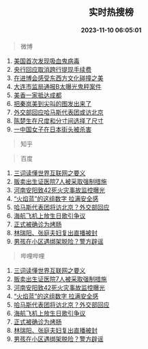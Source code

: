 <div align="center"><h2>实时热搜榜</h2><h4>2023-11-10 06:05:01</h4></div>

> 微博  

1. [美国首次发现吸血鬼病毒](https://s.weibo.com/weibo?q=%23%E7%BE%8E%E5%9B%BD%E9%A6%96%E6%AC%A1%E5%8F%91%E7%8E%B0%E5%90%B8%E8%A1%80%E9%AC%BC%E7%97%85%E6%AF%92%23&t=31&band_rank=1&Refer=top)<br />
2. [央行回应取消跨行提现手续费](https://s.weibo.com/weibo?q=%23%E5%A4%AE%E8%A1%8C%E5%9B%9E%E5%BA%94%E5%8F%96%E6%B6%88%E8%B7%A8%E8%A1%8C%E6%8F%90%E7%8E%B0%E6%89%8B%E7%BB%AD%E8%B4%B9%23&t=31&band_rank=2&Refer=top)<br />
3. [在进博会感受东西方文化碰撞之美](https://s.weibo.com/weibo?q=%23%E5%9C%A8%E8%BF%9B%E5%8D%9A%E4%BC%9A%E6%84%9F%E5%8F%97%E4%B8%9C%E8%A5%BF%E6%96%B9%E6%96%87%E5%8C%96%E7%A2%B0%E6%92%9E%E4%B9%8B%E7%BE%8E%23&t=31&band_rank=3&Refer=top)<br />
4. [大连市监局通报B太曝光鬼秤案件](https://s.weibo.com/weibo?q=%23%E5%A4%A7%E8%BF%9E%E5%B8%82%E7%9B%91%E5%B1%80%E9%80%9A%E6%8A%A5B%E5%A4%AA%E6%9B%9D%E5%85%89%E9%AC%BC%E7%A7%A4%E6%A1%88%E4%BB%B6%23&t=31&band_rank=4&Refer=top)<br />
5. [美香一家抵达成都](https://s.weibo.com/weibo?q=%23%E7%BE%8E%E9%A6%99%E4%B8%80%E5%AE%B6%E6%8A%B5%E8%BE%BE%E6%88%90%E9%83%BD%23&t=31&band_rank=5&Refer=top)<br />
6. [把秦岚美到尖叫的图发出来了](https://s.weibo.com/weibo?q=%23%E6%8A%8A%E7%A7%A6%E5%B2%9A%E7%BE%8E%E5%88%B0%E5%B0%96%E5%8F%AB%E7%9A%84%E5%9B%BE%E5%8F%91%E5%87%BA%E6%9D%A5%E4%BA%86%23&t=31&band_rank=6&Refer=top)<br />
7. [外交部回应哈马斯代表团或访北京](https://s.weibo.com/weibo?q=%23%E5%A4%96%E4%BA%A4%E9%83%A8%E5%9B%9E%E5%BA%94%E5%93%88%E9%A9%AC%E6%96%AF%E4%BB%A3%E8%A1%A8%E5%9B%A2%E6%88%96%E8%AE%BF%E5%8C%97%E4%BA%AC%23&t=31&band_rank=7&Refer=top)<br />
8. [陈楚生在尺度和分寸间选择了尺寸](https://s.weibo.com/weibo?q=%23%E9%99%88%E6%A5%9A%E7%94%9F%E5%9C%A8%E5%B0%BA%E5%BA%A6%E5%92%8C%E5%88%86%E5%AF%B8%E9%97%B4%E9%80%89%E6%8B%A9%E4%BA%86%E5%B0%BA%E5%AF%B8%23&t=31&band_rank=8&Refer=top)<br />
9. [一中国女子在日本街头被杀害](https://s.weibo.com/weibo?q=%23%E4%B8%80%E4%B8%AD%E5%9B%BD%E5%A5%B3%E5%AD%90%E5%9C%A8%E6%97%A5%E6%9C%AC%E8%A1%97%E5%A4%B4%E8%A2%AB%E6%9D%80%E5%AE%B3%23&t=31&band_rank=9&Refer=top)<br />

> 知乎  


> 百度  

1. [三词读懂世界互联网之要义](https://www.baidu.com/s?wd=%E4%B8%89%E8%AF%8D%E8%AF%BB%E6%87%82%E4%B8%96%E7%95%8C%E4%BA%92%E8%81%94%E7%BD%91%E4%B9%8B%E8%A6%81%E4%B9%89&sa=fyb_news&rsv_dl=fyb_news)<br />
2. [贩卖出生证医院7人被采取强制措施](https://www.baidu.com/s?wd=%E8%B4%A9%E5%8D%96%E5%87%BA%E7%94%9F%E8%AF%81%E5%8C%BB%E9%99%A27%E4%BA%BA%E8%A2%AB%E9%87%87%E5%8F%96%E5%BC%BA%E5%88%B6%E6%8E%AA%E6%96%BD&sa=fyb_news&rsv_dl=fyb_news)<br />
3. [河南安阳致42死火灾事故监控曝光](https://www.baidu.com/s?wd=%E6%B2%B3%E5%8D%97%E5%AE%89%E9%98%B3%E8%87%B442%E6%AD%BB%E7%81%AB%E7%81%BE%E4%BA%8B%E6%95%85%E7%9B%91%E6%8E%A7%E6%9B%9D%E5%85%89&sa=fyb_news&rsv_dl=fyb_news)<br />
4. [“火焰蓝”的这组数字 拉满安全感](https://www.baidu.com/s?wd=%E2%80%9C%E7%81%AB%E7%84%B0%E8%93%9D%E2%80%9D%E7%9A%84%E8%BF%99%E7%BB%84%E6%95%B0%E5%AD%97+%E6%8B%89%E6%BB%A1%E5%AE%89%E5%85%A8%E6%84%9F&sa=fyb_news&rsv_dl=fyb_news)<br />
5. [哈马斯代表团将访北京？外交部回应](https://www.baidu.com/s?wd=%E5%93%88%E9%A9%AC%E6%96%AF%E4%BB%A3%E8%A1%A8%E5%9B%A2%E5%B0%86%E8%AE%BF%E5%8C%97%E4%BA%AC%EF%BC%9F%E5%A4%96%E4%BA%A4%E9%83%A8%E5%9B%9E%E5%BA%94&sa=fyb_news&rsv_dl=fyb_news)<br />
6. [海航飞机上放生日歌引争议](https://www.baidu.com/s?wd=%E6%B5%B7%E8%88%AA%E9%A3%9E%E6%9C%BA%E4%B8%8A%E6%94%BE%E7%94%9F%E6%97%A5%E6%AD%8C%E5%BC%95%E4%BA%89%E8%AE%AE&sa=fyb_news&rsv_dl=fyb_news)<br />
7. [正式被确诊为烤肠](https://www.baidu.com/s?wd=%E6%AD%A3%E5%BC%8F%E8%A2%AB%E7%A1%AE%E8%AF%8A%E4%B8%BA%E7%83%A4%E8%82%A0&sa=fyb_news&rsv_dl=fyb_news)<br />
8. [林瑞阳、张庭夫妇复出直播被封](https://www.baidu.com/s?wd=%E6%9E%97%E7%91%9E%E9%98%B3%E3%80%81%E5%BC%A0%E5%BA%AD%E5%A4%AB%E5%A6%87%E5%A4%8D%E5%87%BA%E7%9B%B4%E6%92%AD%E8%A2%AB%E5%B0%81&sa=fyb_news&rsv_dl=fyb_news)<br />
9. [男孩在小区遇绑架脱险？警方辟谣](https://www.baidu.com/s?wd=%E7%94%B7%E5%AD%A9%E5%9C%A8%E5%B0%8F%E5%8C%BA%E9%81%87%E7%BB%91%E6%9E%B6%E8%84%B1%E9%99%A9%EF%BC%9F%E8%AD%A6%E6%96%B9%E8%BE%9F%E8%B0%A3&sa=fyb_news&rsv_dl=fyb_news)<br />

> 哔哩哔哩  

1. [三词读懂世界互联网之要义](https://www.baidu.com/s?wd=%E4%B8%89%E8%AF%8D%E8%AF%BB%E6%87%82%E4%B8%96%E7%95%8C%E4%BA%92%E8%81%94%E7%BD%91%E4%B9%8B%E8%A6%81%E4%B9%89&sa=fyb_news&rsv_dl=fyb_news)<br />
2. [贩卖出生证医院7人被采取强制措施](https://www.baidu.com/s?wd=%E8%B4%A9%E5%8D%96%E5%87%BA%E7%94%9F%E8%AF%81%E5%8C%BB%E9%99%A27%E4%BA%BA%E8%A2%AB%E9%87%87%E5%8F%96%E5%BC%BA%E5%88%B6%E6%8E%AA%E6%96%BD&sa=fyb_news&rsv_dl=fyb_news)<br />
3. [河南安阳致42死火灾事故监控曝光](https://www.baidu.com/s?wd=%E6%B2%B3%E5%8D%97%E5%AE%89%E9%98%B3%E8%87%B442%E6%AD%BB%E7%81%AB%E7%81%BE%E4%BA%8B%E6%95%85%E7%9B%91%E6%8E%A7%E6%9B%9D%E5%85%89&sa=fyb_news&rsv_dl=fyb_news)<br />
4. [“火焰蓝”的这组数字 拉满安全感](https://www.baidu.com/s?wd=%E2%80%9C%E7%81%AB%E7%84%B0%E8%93%9D%E2%80%9D%E7%9A%84%E8%BF%99%E7%BB%84%E6%95%B0%E5%AD%97+%E6%8B%89%E6%BB%A1%E5%AE%89%E5%85%A8%E6%84%9F&sa=fyb_news&rsv_dl=fyb_news)<br />
5. [哈马斯代表团将访北京？外交部回应](https://www.baidu.com/s?wd=%E5%93%88%E9%A9%AC%E6%96%AF%E4%BB%A3%E8%A1%A8%E5%9B%A2%E5%B0%86%E8%AE%BF%E5%8C%97%E4%BA%AC%EF%BC%9F%E5%A4%96%E4%BA%A4%E9%83%A8%E5%9B%9E%E5%BA%94&sa=fyb_news&rsv_dl=fyb_news)<br />
6. [海航飞机上放生日歌引争议](https://www.baidu.com/s?wd=%E6%B5%B7%E8%88%AA%E9%A3%9E%E6%9C%BA%E4%B8%8A%E6%94%BE%E7%94%9F%E6%97%A5%E6%AD%8C%E5%BC%95%E4%BA%89%E8%AE%AE&sa=fyb_news&rsv_dl=fyb_news)<br />
7. [正式被确诊为烤肠](https://www.baidu.com/s?wd=%E6%AD%A3%E5%BC%8F%E8%A2%AB%E7%A1%AE%E8%AF%8A%E4%B8%BA%E7%83%A4%E8%82%A0&sa=fyb_news&rsv_dl=fyb_news)<br />
8. [林瑞阳、张庭夫妇复出直播被封](https://www.baidu.com/s?wd=%E6%9E%97%E7%91%9E%E9%98%B3%E3%80%81%E5%BC%A0%E5%BA%AD%E5%A4%AB%E5%A6%87%E5%A4%8D%E5%87%BA%E7%9B%B4%E6%92%AD%E8%A2%AB%E5%B0%81&sa=fyb_news&rsv_dl=fyb_news)<br />
9. [男孩在小区遇绑架脱险？警方辟谣](https://www.baidu.com/s?wd=%E7%94%B7%E5%AD%A9%E5%9C%A8%E5%B0%8F%E5%8C%BA%E9%81%87%E7%BB%91%E6%9E%B6%E8%84%B1%E9%99%A9%EF%BC%9F%E8%AD%A6%E6%96%B9%E8%BE%9F%E8%B0%A3&sa=fyb_news&rsv_dl=fyb_news)<br />
